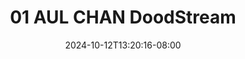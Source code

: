 --- 
title: "01 AUL CHAN  DoodStream"
description: "nonton bokep 01 AUL CHAN  DoodStream  tele durasi panjang new"
date: 2024-10-12T13:20:16-08:00
file_code: "3xijqdebflmh"
draft: false
cover: "gu6n391w8p9vt970.jpg"
tags: ["AUL", "CHAN", "DoodStream", "bokep-indo", "bokep-viral", "bokep-ig"]
length: 197
fld_id: "1483180"
foldername: "Aul chan wulan"
categories: ["Aul chan wulan"]
views: 0
---